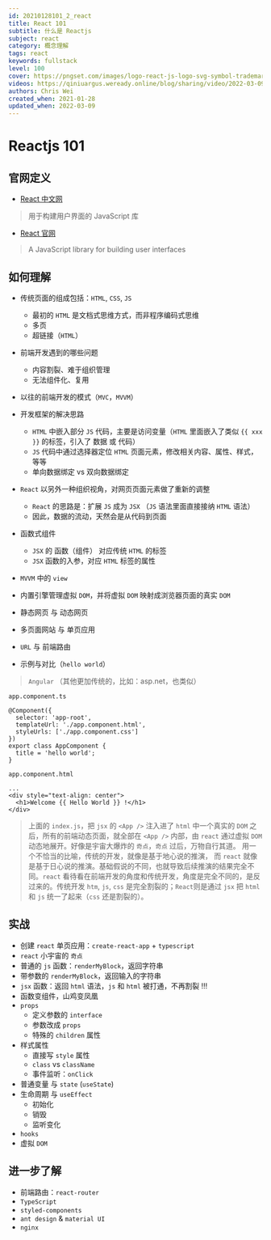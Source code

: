 ```yaml
---
id: 20210128101_2_react
title: React 101
subtitle: 什么是 Reactjs
subject: react
category: 概念理解
tags: react
keywords: fullstack
level: 100
cover: https://pngset.com/images/logo-react-js-logo-svg-symbol-trademark-grenade-bomb-transparent-png-2691562.png
videos: https://qiniuargus.weready.online/blog/sharing/video/2022-03-09-react-101.mp4
authors: Chris Wei
created_when: 2021-01-28
updated_when: 2022-03-09
---
```


# Reactjs 101

## 官网定义

- [React 中文网](https://react.docschina.org/)

> 用于构建用户界面的 JavaScript 库

- [React 官网](https://reactjs.org/)

> A JavaScript library for building user interfaces

## 如何理解

- 传统页面的组成包括：`HTML`, `CSS`, `JS`
    + 最初的 `HTML` 是文档式思维方式，而非程序编码式思维
    + 多页
    + 超链接（`HTML`）

- 前端开发遇到的哪些问题
    + 内容割裂、难于组织管理
    + 无法组件化、复用

- 以往的前端开发的模式（`MVC`，`MVVM`）

- 开发框架的解决思路
    + `HTML` 中嵌入部分 `JS` 代码，主要是访问变量（`HTML` 里面嵌入了类似 `{{ xxx }}` 的标签，引入了 数据 或 代码）
    + `JS` 代码中通过选择器定位 `HTML` 页面元素，修改相关内容、属性、样式，等等
    + 单向数据绑定 vs 双向数据绑定

- `React` 以另外一种组织视角，对网页页面元素做了重新的调整
    + `React` 的思路是：扩展 `JS` 成为 `JSX` （`JS` 语法里面直接接纳 `HTML` 语法）
    + 因此，数据的流动，天然会是从代码到页面

- 函数式组件
    + `JSX` 的 函数（组件） 对应传统 `HTML` 的标签
    + `JSX` 函数的入参，对应 `HTML` 标签的属性

- `MVVM` 中的 `view`

- 内置引擎管理虚拟 `DOM`，并将虚拟 `DOM` 映射成浏览器页面的真实 `DOM`
- 静态网页 与 动态网页
- 多页面网站 与 单页应用
- `URL` 与 前端路由

- 示例与对比（`hello world`）

> `Angular` （其他更加传统的，比如：asp.net，也类似）

`app.component.ts`

```
@Component({
  selector: 'app-root',
  templateUrl: './app.component.html',
  styleUrls: ['./app.component.css']
})
export class AppComponent {
  title = 'hello world';
}
```

`app.component.html`

```
...
<div style="text-align: center">
  <h1>Welcome {{ Hello World }} !</h1>
</div>
```

> 上面的 `index.js`，把 `jsx` 的 `<App />` 注入进了 `html` 中一个真实的 `DOM` 之后，所有的前端动态页面，就全部在 `<App />` 内部，由 `react` 通过虚拟 `DOM` 动态地展开。好像是宇宙大爆炸的 `奇点`，`奇点` 过后，万物自行其道。
> 用一个不恰当的比喻，传统的开发，就像是基于地心说的推演， 而 `react` 就像是基于日心说的推演。基础假说的不同，也就导致后续推演的结果完全不同。`react` 看待看在前端开发的角度和传统开发，角度是完全不同的，是反过来的。传统开发 `htm`, `js`, `css` 是完全割裂的；`React`则是通过 `jsx` 把 `html` 和 `js` 统一了起来（`css` 还是割裂的）。

## 实战

- 创建 `react` 单页应用：`create-react-app` + `typescript`
- `react` 小宇宙的 `奇点`
- 普通的 `js` 函数：`renderMyBlock`，返回字符串
- 带参数的 `renderMyBlock`，返回输入的字符串
- `jsx` 函数：返回 `html` 语法，`js` 和 `html` 被打通，不再割裂 !!!
- 函数变组件，山鸡变凤凰
- `props`
    + 定义参数的 `interface`
    + 参数改成 `props`
    + 特殊的 `children` 属性
- 样式属性
    + 直接写 `style` 属性
    + `class` vs `className`
    + 事件监听：`onClick`
- 普通变量 与 `state` (`useState`)
- 生命周期 与 `useEffect`
    + 初始化
    + 销毁
    + 监听变化
- `hooks`
- 虚拟 `DOM`

## 进一步了解

- 前端路由：`react-router`
- `TypeScript`
- `styled-components`
- `ant design` & `material UI`
- `nginx`
